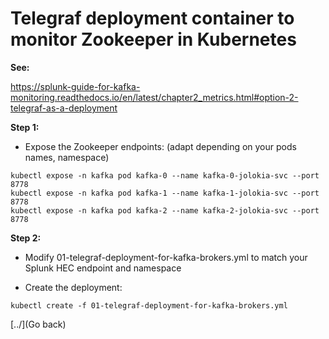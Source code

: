 # Telegraf deployment container to monitor Zookeeper in Kubernetes

**See:**

https://splunk-guide-for-kafka-monitoring.readthedocs.io/en/latest/chapter2_metrics.html#option-2-telegraf-as-a-deployment

**Step 1:**

- Expose the Zookeeper endpoints: (adapt depending on your pods names, namespace)

```
kubectl expose -n kafka pod kafka-0 --name kafka-0-jolokia-svc --port 8778
kubectl expose -n kafka pod kafka-1 --name kafka-1-jolokia-svc --port 8778
kubectl expose -n kafka pod kafka-2 --name kafka-2-jolokia-svc --port 8778
```

**Step 2:**

- Modify 01-telegraf-deployment-for-kafka-brokers.yml to match your Splunk HEC endpoint and namespace

- Create the deployment:

```
kubectl create -f 01-telegraf-deployment-for-kafka-brokers.yml
```

[../](Go back)